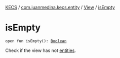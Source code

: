 [KECS](../../index.md) / [com.juanmedina.kecs.entity](../index.md) / [View](index.md) / [isEmpty](./is-empty.md)

# isEmpty

`open fun isEmpty(): `[`Boolean`](https://kotlinlang.org/api/latest/jvm/stdlib/kotlin/-boolean/index.html)

Check if the view has not [entities](../-entity/index.md).

